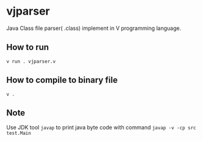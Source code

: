 # vjparser
Java Class file parser( .class) implement in V programming language.

## How to run
`v run . vjparser.v`

## How to compile to binary file
`v .`

## Note
Use JDK tool `javap` to print java byte code  with command  `javap -v -cp src test.Main` 
